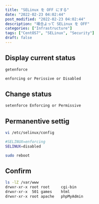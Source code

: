 ```yaml
---
title: "SELinux を OFF にする"
date: "2022-02-23 04:02:44"
post_modified: "2022-02-23 04:02:44"
description: "場合よって SELinux を OFF"
categories: ["Infrastructure"]
tags: ["CentOS7", "SELinux", "Security"]
draft: false
---
```


## Display current status

```bash
getenforce
```

```bash
enforcing or Perissive or Disabled
```

## Change status

```bash
setenforce Enforcing or Permissive
```

## Permanentive settig

```bash
vi /etc/selinux/config

#SELINUX=enforcing
SELINUX=disabled
```

```bash
sudo reboot
```

## Confirm

```bash
ls -lZ /var/www
drwxr-xr-x root root     cgi-bin
drwxr-xr-x  501 games    html
drwxr-xr-x root apache   phpMyAdmin
```
